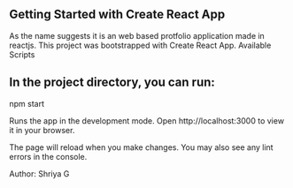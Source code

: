 ## Getting Started with Create React App

As the name suggests it is an web based protfolio application 
made in reactjs. This project was bootstrapped with Create React App.
Available Scripts


## In the project directory, you can run:
npm start

Runs the app in the development mode.
Open http://localhost:3000 to view it in your browser.

The page will reload when you make changes.
You may also see any lint errors in the console.

Author:
Shriya G
